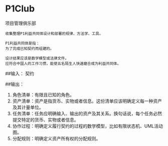 P1Club
=========

项目管理俱乐部

	收集整理P1利益共同体设计和部署的规律、方法学、工具。  

	P1利益共同体是指：
	为了完成已知契约而组建的。

    设计结果应该是数学模型或法律文件。
	应符合中国人的工作习惯，能使五名陌生人快速磨合成为利益共同体。

##输入：
契约

##输出：
1. 角色清单：有限且已知的角色。
2. 资产清单：资产是指货币、实物或者信息。这份清单应该明确定义每一种资产及其计量单位。
3. 任务清单：任务应明确输入、输出的资产及其关系。换句话说，每个任务必然提交特定的货币、实物或者信息。
4. 协作过程：明确定义履行契约的过程的数学模型，比如有限状态机、UML活动图。
5. 分配规则：明确定义资产所有权的分配规则。